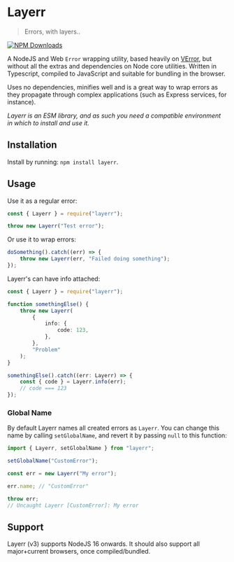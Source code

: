 # Layerr

> Errors, with layers..

[![NPM Downloads](https://img.shields.io/npm/dm/layerr)](https://www.npmjs.com/package/layerr)

A NodeJS and Web `Error` wrapping utility, based heavily on [VError](https://github.com/joyent/node-verror), but without all the extras and dependencies on Node core utilities. Written in Typescript, compiled to JavaScript and suitable for bundling in the browser.

Uses no dependencies, minifies well and is a great way to wrap errors as they propagate through complex applications (such as Express services, for instance).

_Layerr is an ESM library, and as such you need a compatible environment in which to install and use it._

## Installation

Install by running: `npm install layerr`.

## Usage

Use it as a regular error:

```typescript
const { Layerr } = require("layerr");

throw new Layerr("Test error");
```

Or use it to wrap errors:

```typescript
doSomething().catch((err) => {
    throw new Layerr(err, "Failed doing something");
});
```

Layerr's can have info attached:

```typescript
const { Layerr } = require("layerr");

function somethingElse() {
    throw new Layerr(
        {
            info: {
                code: 123,
            },
        },
        "Problem"
    );
}

somethingElse().catch((err: Layerr) => {
    const { code } = Layerr.info(err);
    // code === 123
});
```

### Global Name

By default Layerr names all created errors as `Layerr`. You can change this name by calling `setGlobalName`, and revert it by passing `null` to this function:

```typescript
import { Layerr, setGlobalName } from "layerr";

setGlobalName("CustomError");

const err = new Layerr("My error");

err.name; // "CustomError"

throw err;
// Uncaught Layerr [CustomError]: My error
```

## Support

Layerr (v3) supports NodeJS 16 onwards. It should also support all major+current browsers, once compiled/bundled.

